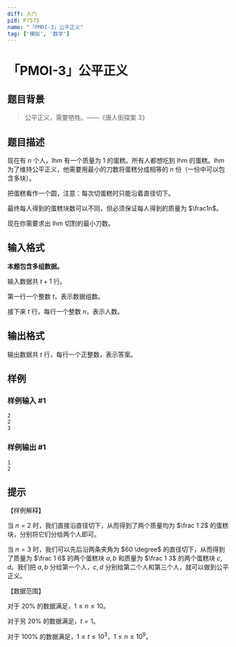 ```yaml
---
diff: 入门
pid: P7573
name: "「PMOI-3」公平正义"
tag: ['模拟', '数学']
---
```

# 「PMOI-3」公平正义
## 题目背景

> 公平正义，需要牺牲。——《唐人街探案 3》
## 题目描述

现在有 $n$ 个人，lhm 有一个质量为 $1$ 的蛋糕。所有人都想吃到 lhm 的蛋糕。lhm 为了维持公平正义，他需要用最小的刀数将蛋糕分成相等的 $n$ 份（一份中可以包含多块）。

把蛋糕看作一个圆，注意：每次切蛋糕时只能沿着直径切下。

最终每人得到的蛋糕块数可以不同，但必须保证每人得到的质量为 $\frac1n$。

现在你需要求出 lhm 切割的最小刀数。
## 输入格式

**本题包含多组数据。**

输入数据共 $t+1$ 行。

第一行一个整数 $t$，表示数据组数。

接下来 $t$ 行，每行一个整数 $n$，表示人数。
## 输出格式

输出数据共 $t$ 行，每行一个正整数，表示答案。
## 样例

### 样例输入 #1
```
2
2
3
```
### 样例输出 #1
```
1
2
```
## 提示

【样例解释】

当 $n=2$ 时，我们直接沿直径切下，从而得到了两个质量均为 $\frac 1 2$ 的蛋糕块，分别将它们分给两个人即可。

当 $n=3$ 时，我们可以先后沿两条夹角为 $60 \degree$ 的直径切下，从而得到了质量为 $\frac 1 6$ 的两个蛋糕块 $a,b$ 和质量为 $\frac 1 3$ 的两个蛋糕块 $c,d$。我们把 $a,b$ 分给第一个人，$c,d$ 分别给第二个人和第三个人，就可以做到公平正义。

【数据范围】

对于 $20\%$ 的数据满足，$1 \le n \le 10$。

对于另 $20\%$ 的数据满足，$t=1$。

对于 $100\%$ 的数据满足，$1 \le t \le 10^3$，$1 \le n \le 10^{9}$。
